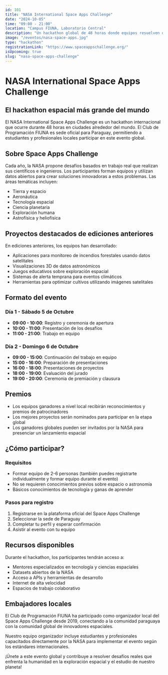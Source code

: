 ```yaml
---
id: 101
title: "NASA International Space Apps Challenge"
date: "2024-10-05"
time: "09:00 - 21:00"
location: "Campus FIUNA, Laboratorio Central"
description: "Un hackathon global de 48 horas donde equipos resuelven desafíos utilizando datos abiertos de la NASA."
image: "/eventos/nasa-space-apps.jpg"
type: "hackathon"
registrationLink: "https://www.spaceappschallenge.org/"
isUpcoming: true
slug: "nasa-space-apps-challenge"
---
```


# NASA International Space Apps Challenge

## El hackathon espacial más grande del mundo

El NASA International Space Apps Challenge es un hackathon internacional que ocurre durante 48 horas en ciudades alrededor del mundo. El Club de Programación FIUNA es sede oficial para Paraguay, permitiendo a estudiantes y profesionales locales participar en este evento global.

## Sobre Space Apps Challenge

Cada año, la NASA propone desafíos basados en trabajo real que realizan sus científicos e ingenieros. Los participantes forman equipos y utilizan datos abiertos para crear soluciones innovadoras a estos problemas. Las áreas temáticas incluyen:

- Tierra y espacio
- Aeronáutica
- Tecnología espacial
- Ciencia planetaria
- Exploración humana
- Astrofísica y heliofísica

## Proyectos destacados de ediciones anteriores

En ediciones anteriores, los equipos han desarrollado:

- Aplicaciones para monitoreo de incendios forestales usando datos satelitales
- Visualizaciones 3D de datos astronómicos
- Juegos educativos sobre exploración espacial
- Sistemas de alerta temprana para eventos climáticos
- Herramientas para optimizar cultivos utilizando imágenes satelitales

## Formato del evento

### Día 1 - Sábado 5 de Octubre
- **09:00 - 10:00**: Registro y ceremonia de apertura
- **10:00 - 11:00**: Presentación de los desafíos
- **11:00 - 21:00**: Trabajo en equipo

### Día 2 - Domingo 6 de Octubre
- **09:00 - 15:00**: Continuación del trabajo en equipo
- **15:00 - 16:00**: Preparación de presentaciones
- **16:00 - 18:00**: Presentaciones de proyectos
- **18:00 - 19:00**: Evaluación del jurado
- **19:00 - 20:00**: Ceremonia de premiación y clausura

## Premios

- Los equipos ganadores a nivel local recibirán reconocimientos y premios de patrocinadores
- Los mejores proyectos serán nominados para participar en la etapa global
- Los ganadores globales pueden ser invitados por la NASA para presenciar un lanzamiento espacial

## ¿Cómo participar?

### Requisitos
- Formar equipo de 2-6 personas (también puedes registrarte individualmente y formar equipo durante el evento)
- No se requieren conocimientos previos sobre espacio o astronomía
- Básicos conocimientos de tecnología y ganas de aprender

### Pasos para registro
1. Registrarse en la plataforma oficial del Space Apps Challenge
2. Seleccionar la sede de Paraguay
3. Completar tu perfil y esperar confirmación
4. Asistir al evento con tu equipo

## Recursos disponibles

Durante el hackathon, los participantes tendrán acceso a:

- Mentores especializados en tecnología y ciencias espaciales
- Datasets abiertos de la NASA
- Acceso a APIs y herramientas de desarrollo
- Internet de alta velocidad
- Espacios de trabajo colaborativo

## Embajadores locales

El Club de Programación FIUNA ha participado como organizador local del Space Apps Challenge desde 2019, conectando a la comunidad paraguaya con la comunidad global de innovadores espaciales.

Nuestro equipo organizador incluye estudiantes y profesionales capacitados directamente por la NASA para implementar el evento según los estándares internacionales.

¡Únete a este evento global y contribuye a resolver desafíos reales que enfrenta la humanidad en la exploración espacial y el estudio de nuestro planeta!
